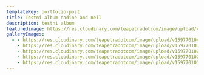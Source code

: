 ```yaml
---
templateKey: portfolio-post
title: Testni album nadine and neil
description: testni album
featuredimage: https://res.cloudinary.com/teapetradotcom/image/upload/v1597701098/Portfolio/Elopement%20-%20Nadine%20Neil/_MG_2003-min_ykr4is.jpg
galleryImages:
  - - https://res.cloudinary.com/teapetradotcom/image/upload/v1597701040/Portfolio/Elopement%20-%20Nadine%20Neil/_MG_2006-min_ltbtgc.jpg
    - https://res.cloudinary.com/teapetradotcom/image/upload/v1597701033/Portfolio/Elopement%20-%20Nadine%20Neil/_MG_2033-min_sblb2o.jpg
    - https://res.cloudinary.com/teapetradotcom/image/upload/v1597701025/Portfolio/Elopement%20-%20Nadine%20Neil/_MG_2000-min_nyazpk.jpg
    - https://res.cloudinary.com/teapetradotcom/image/upload/v1597701020/Portfolio/Elopement%20-%20Nadine%20Neil/_MG_2034-min_ctqdrc.jpg
    - https://res.cloudinary.com/teapetradotcom/image/upload/v1597701019/Portfolio/Elopement%20-%20Nadine%20Neil/_MG_1997-min_oum0mp.jpg
---
```

